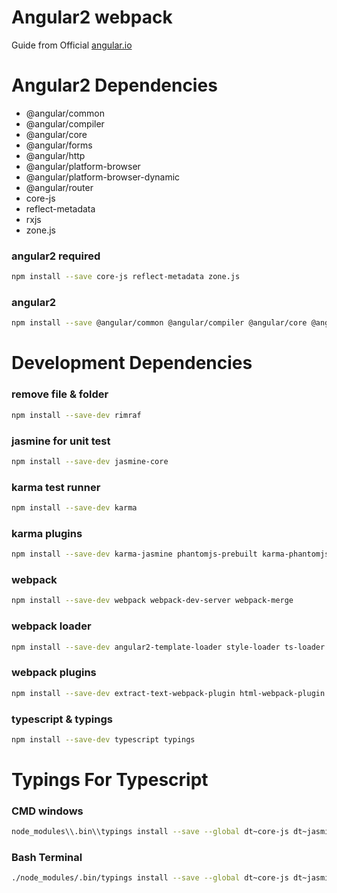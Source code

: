 # Angular2 webpack
Guide from Official [angular.io](https://angular.io/docs/ts/latest/guide/webpack.html)

# Angular2 Dependencies
- @angular/common
- @angular/compiler
- @angular/core
- @angular/forms
- @angular/http
- @angular/platform-browser
- @angular/platform-browser-dynamic
- @angular/router
- core-js
- reflect-metadata
- rxjs
- zone.js

### angular2 required
```bash
npm install --save core-js reflect-metadata zone.js 
```
### angular2
```bash
npm install --save @angular/common @angular/compiler @angular/core @angular/forms @angular/http @angular/platform-browser @angular/platform-browser-dynamic @angular/router
```

# Development Dependencies
### remove file & folder
```bash
npm install --save-dev rimraf
```
### jasmine for unit test
```bash
npm install --save-dev jasmine-core
```
### karma test runner
```bash
npm install --save-dev karma
```
### karma plugins
```bash
npm install --save-dev karma-jasmine phantomjs-prebuilt karma-phantomjs-launcher karma-sourcemap-loader karma-webpack
```
### webpack
```bash
npm install --save-dev webpack webpack-dev-server webpack-merge
```
### webpack loader
```bash
npm install --save-dev angular2-template-loader style-loader ts-loader css-loader file-loader html-loader null-loader raw-loader
```
### webpack plugins
```bash
npm install --save-dev extract-text-webpack-plugin html-webpack-plugin
```
### typescript & typings
```bash
npm install --save-dev typescript typings
```

# Typings For Typescript
### CMD windows
```bash
node_modules\\.bin\\typings install --save --global dt~core-js dt~jasmine dt~node
```
### Bash Terminal
```bash
./node_modules/.bin/typings install --save --global dt~core-js dt~jasmine dt~node
```
